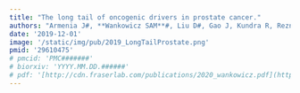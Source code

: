 ```yaml
---
title: "The long tail of oncogenic drivers in prostate cancer."
authors: "Armenia J#, **Wankowicz SAM**#, Liu D#, Gao J, Kundra R, Reznik E, Chatila WK, Chakravarty D, Han GC, Coleman I, Montgomery B, Pritchard C, Morrissey C, Barbieri CE, Beltran H, Sboner A, Zafeiriou Z, Miranda S, Bielski, CM, Penson, AV, Tolonen, C, Huang FW, Robinson, D, Wu YM, Lonigro, R, Garraway LA, Demichelis, F, Kantoff PW, Taplin, M., Abida W, Taylor BS, Scher HI, Nelson PS, de Bono JS, Rubin MA, Sawyers C., Chinnaiyan A, PCF/SU2C International Prostate Cancer Dream Team, Schultz, N., Van Allen, E.M. #Co-First Authors"
date: '2019-12-01'
image: '/static/img/pub/2019_LongTailProstate.png'
pmid: '29610475'
# pmcid: 'PMC#######'
# biorxiv: 'YYYY.MM.DD.######'
# pdf: '[http://cdn.fraserlab.com/publications/2020_wankowicz.pdf](https://www.nature.com/articles/bjc2014633.pdf)'
---
```

